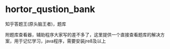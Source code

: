 # hortor_qustion_bank
知乎答题王(原头脑王者)，题库

附题库查看器，辅助程序大家写的差不多了，这里提供一个直接查看题库的解决方案，用于记忆学习，java程序，需要安装jre8及以上
